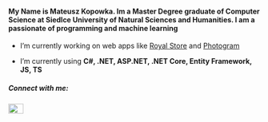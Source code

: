 <h4 align="left">My Name is Mateusz Kopowka. Im a Master Degree graduate of Computer Science at Siedlce University of Natural Sciences and Humanities. I am a passionate of programming and machine learning</h4>

- I’m currently working on web apps like [Royal Store](https://github.com/mkopowka/Shop) and  [Photogram](https://github.com/mkopowka/Photogram)

- I’m currently using **C#, .NET, ASP.NET, .NET Core, Entity Framework, JS, TS**


<h5 align="left">Connect with me:</h3>
<a href="https://www.linkedin.com/in/mateuszkopowka/" target="blank"><img align="center" src="https://raw.githubusercontent.com/rahuldkjain/github-profile-readme-generator/master/src/images/icons/Social/linked-in-alt.svg" alt="mkopowka" height="20" width="30" /></a>
